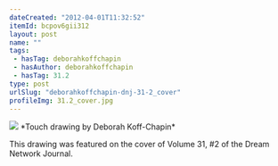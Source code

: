 ```yaml
---
dateCreated: "2012-04-01T11:32:52"
itemId: bcpov6gii312
layout: post
name: ""
tags:
 - hasTag: deborahkoffchapin
 - hasAuthor: deborahkoffchapin
 - hasTag: 31.2
type: post
urlSlug: "deborahkoffchapin-dnj-31-2_cover"
profileImg: 31.2_cover.jpg
---
```


<img src="../images/31.2_cover.jpg" width="auto" height="auto"/>
*Touch drawing by Deborah Koff-Chapin*

This drawing was featured on the cover of Volume 31, #2 of the Dream Network Journal.
